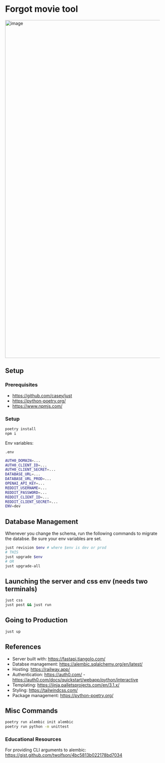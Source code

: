 # Forgot movie tool

<img width="1099" alt="image" src="https://github.com/thornewolf/template-oct-2023/assets/16554266/b55e4c6f-6277-4207-8840-6ffb4950e794">

## Setup

### Prerequisites

- https://github.com/casey/just
- https://python-poetry.org/
- https://www.npmjs.com/

### Setup

```bash
poetry install
npm i
```

Env variables:

`.env`

```bash
AUTH0_DOMAIN=...
AUTH0_CLIENT_ID=...
AUTH0_CLIENT_SECRET=...
DATABASE_URL=...
DATABASE_URL_PROD=...
OPENAI_API_KEY=...
REDDIT_USERNAME=...
REDDIT_PASSWORD=...
REDDIT_CLIENT_ID=...
REDDIT_CLIENT_SECRET=...
ENV=dev
```

## Database Management

Whenever you change the schema, run the following commands to migrate the databse. Be sure your env variables are set.

```bash
just revision $env # where $env is dev or prod
# THIS
just upgrade $env
# OR
just upgrade-all
```

## Launching the server and css env (needs two terminals)

```bash
just css
just post && just run
```

## Going to Production

```bash
just up
```

## References

- Server built with: https://fastapi.tiangolo.com/
- Databse management: https://alembic.sqlalchemy.org/en/latest/
- Hosting: https://railway.app/
- Authentication: https://auth0.com/ - https://auth0.com/docs/quickstart/webapp/python/interactive
- Templating: https://jinja.palletsprojects.com/en/3.1.x/
- Styling: https://tailwindcss.com/
- Package management: https://python-poetry.org/

## Misc Commands

```bash
poetry run alembic init alembic
poetry run python -m unittest
```

### Educational Resources

For providing CLI arguments to alembic: https://gist.github.com/twolfson/4bc5813b022178bd7034
